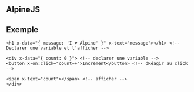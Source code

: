 ## AlpineJS

## Exemple

    <h1 x-data="{ message: 'I ❤️ Alpine' }" x-text="message"></h1> <!-- Declarer une variable et l'afficher -->

    <div x-data="{ count: 0 }"> <!-- declarer une variable -->
	<button x-on:click="count++">Increment</button> <!-- dRéagir au click -->

	<span x-text="count"></span> <!-- afficher -->
    </div>
